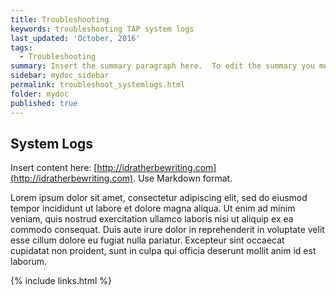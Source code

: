 ```yaml
---
title: Troubleshooting
keywords: troubleshooting TAP system logs
last_updated: 'October, 2016'
tags:
  - Troubleshooting
summary: Insert the summary paragraph here.  To edit the summary you must edit the meta data for this post. 
sidebar: mydoc_sidebar
permalink: troubleshoot_systemlogs.html
folder: mydoc
published: true
---
```


## System Logs

Insert content here: [http://idratherbewriting.com](http://idratherbewriting.com). Use Markdown format.

Lorem ipsum dolor sit amet, consectetur adipiscing elit, sed do eiusmod tempor incididunt ut labore et dolore magna aliqua. Ut enim ad minim veniam, quis nostrud exercitation ullamco laboris nisi ut aliquip ex ea commodo consequat. Duis aute irure dolor in reprehenderit in voluptate velit esse cillum dolore eu fugiat nulla pariatur. Excepteur sint occaecat cupidatat non proident, sunt in culpa qui officia deserunt mollit anim id est laborum.

{% include links.html %}